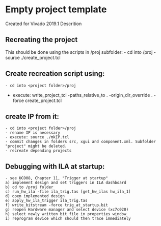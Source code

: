 # Empty project template
Created for Vivado 2019.1
Descrition

## Recreating the project
This should be done using the scripts in /proj subfolder:
	- cd into <project folder>/proj
	- source ./create_project.tcl

## Create recreation script using:
	- cd into <project folder>/proj
  - execute: write_project_tcl -paths_relative_to . -origin_dir_override . -force create_project.tcl

## create IP from it:
	- cd into <project folder>/proj
	- rename IP is necessary
	- execute: source ./mkIP.tcl
	- commit changes in folders src, xgui and component.xml. Subfolder "project" might be deleted.
	- recreate depending projects

## Debugging with ILA at startup:
	- see UG908, Chapter 11, "Trigger at startup"
	a) implement design and set triggers in ILA dashboard
	b) cd to /proj folder
	c) run_hw_ila -file ila_trig.tas [get_hw_ilas hw_ila_1]
	d) open implemented design
	e) apply_hw_ila_trigger ila_trig.tas
	f) write_bitstream -force trig_at_startup.bit
	g) reopen Hardware manager and select device (xc7c020)
	h) select newly written bit file in properties window
	i) reprogram device which should then trace immediately
